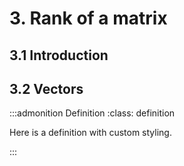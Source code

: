# 3. Rank of a matrix

## 3.1 Introduction

## 3.2 Vectors
:::admonition Definition
:class: definition

Here is a definition with custom styling.

:::
